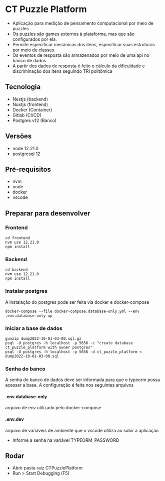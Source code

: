 # CT Puzzle Platform
- Aplicação para medição de pensamento computacional por meio de puzzles
- Os puzzles são games externos à plataforma, mas que são configurados por ela.
- Permite especificar mecânicas dos itens, especificar suas estruturas por meio de classes
- Os eventos de resposta são armazenados por meio de uma api no banco de dados
- A partir dos dados de resposta é feito o cálculo da dificuldade e discriminação dos itens seguindo TRI politômica

## Tecnologia
- Nestjs (backend)
- Nuxtjs (frontend)
- Docker (Container)
- Gitlab (CI/CD)
- Postgres v12 (Banco)

## Versões
- node 12.21.0
- postgresql 12

## Pré-requisitos
- nvm
- node
- docker
- vscode

## Preparar para desenvolver

### Frontend
```
cd frontend
nvm use 12.21.0
npm install
```

### Backend
```
cd backend
nvm use 12.21.0
npm install
```

### Instalar postgres
A instalação do postgres pode ser feita via docker e docker-compose
```
docker-compose --file docker-compose.database-only.yml --env .env.database-only up
```

### Iniciar a base de dados
```
gunzip dump2022-10-01-03-00.sql.gz
psql -U postgres -h localhost -p 5656 -c "create database ct_puzzle_platform with owner postgres"
psql -U postgres -h localhost -p 5656 -d ct_puzzle_platform < dump2022-10-01-03-00.sql
```

### Senha do banco
A senha do banco de dados deve ser informada para que o typeorm possa acessar a base.
A configuração é feita nos seguintes arquivos
#### .env.database-only
arquivo de env utilizado pelo docker-compose
#### .env.dev 
arquivo de variáveis de ambiente que o vscode utiliza ao subir a aplicação
- Informe a senha na variável TYPEORM_PASSWORD

## Rodar
- Abrir pasta raiz CTPuzzlePlatform
- Run > Start Debugging (F5)
